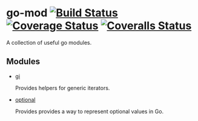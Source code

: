 # go-mod [![Build Status][ci-img]][ci] [![Coverage Status][cov-img]][cov] [![Coveralls Status][coveralls-img]][coveralls]

A collection of useful go modules.

## Modules

- [gi](gi/README.md)

    Provides helpers for generic iterators.

- [optional](optional/README.md)

    Provides provides a way to represent optional values in Go.

[doc-img]: https://pkg.go.dev/badge/github.com/pamburus/go-mod
[doc]: https://pkg.go.dev/github.com/pamburus/go-mod
[ci-img]: https://github.com/pamburus/go-mod/actions/workflows/ci.yml/badge.svg
[ci]: https://github.com/pamburus/go-mod/actions/workflows/ci.yml
[cov-img]: https://codecov.io/gh/pamburus/go-mod/graph/badge.svg?token=CC2G17UKAS
[cov]: https://codecov.io/gh/pamburus/go-mod
[coveralls-img]: https://coveralls.io/repos/github/pamburus/go-mod/badge.svg
[coveralls]: https://coveralls.io/github/pamburus/go-mod
